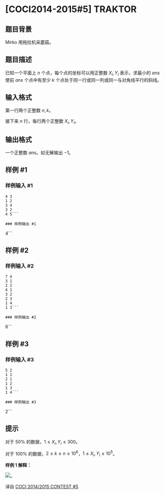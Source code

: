 # [COCI2014-2015#5] TRAKTOR

## 题目背景

Mirko 用拖拉机采蘑菇。

## 题目描述

已知一个平面上 $n$ 个点，每个点的坐标可以用正整数 $X_i,Y_i$ 表示，求最小的 $ans$ 使前 $ans$ 个点中有至少 $k$ 个点处于同一行或同一列或同一与对角线平行的斜线。

## 输入格式

第一行两个正整数 $n,k$。

接下来 $n$ 行，每行两个正整数 $X_i,Y_i$。

## 输出格式

一个正整数 $ans$。如无解输出 $-1$。

## 样例 #1

### 样例输入 #1
```
4 3
1 2
3 4
3 2
4 5```

### 样例输出 #1

```
4```

## 样例 #2

### 样例输入 #2
```
7 4
3 1
2 2
4 1
3 2
2 3
1 4
1 3```

### 样例输出 #2

```
6```

## 样例 #3

### 样例输入 #3
```
5 2
1 1
2 1
1 2
1 3
1 4```

### 样例输出 #3

```
2```

## 提示

对于 $50\%$ 的数据，$1 \leq X_i,Y_i \leq 300$。

对于 $100\%$ 的数据，$2 \leq k \leq n \leq 10^6$，$1 \leq X_i,Y_i \leq 10^5$。

**样例 1 解释：**

![](https://cdn.luogu.com.cn/upload/image_hosting/pjop5zum.png)。

译自 [COCI 2014/2015 CONTEST #5](https://hsin.hr/coci/archive/2014_2015/contest5_tasks.pdf)
